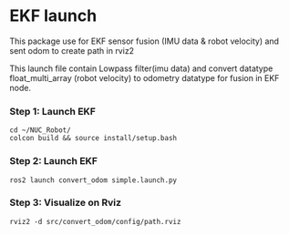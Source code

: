 
# EKF launch

This package use for EKF sensor fusion (IMU data & robot velocity) and sent odom to create path in rviz2 

This launch file contain Lowpass filter(imu data) and convert datatype float_multi_array (robot velocity) to odometry datatype for fusion in EKF node.

### Step 1: Launch EKF
```
cd ~/NUC_Robot/
colcon build && source install/setup.bash 
```

### Step 2: Launch EKF
```
ros2 launch convert_odom simple.launch.py 
```

### Step 3: Visualize on Rviz 
```
rviz2 -d src/convert_odom/config/path.rviz
```

